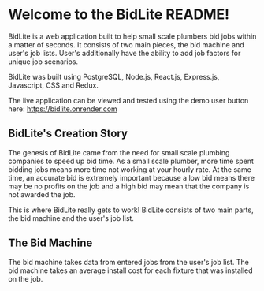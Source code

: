 # Welcome to the BidLite README!

BidLite is a web application built to help small scale plumbers bid jobs within a matter of seconds. It consists of two main pieces, the bid machine and user's job lists. User's additionally have the ability to add job factors for unique job scenarios.

BidLite was built using PostgreSQL, Node.js, React.js, Express.js, Javascript, CSS and Redux.

The live application can be viewed and tested using the demo user button here: https://bidlite.onrender.com

## BidLite's Creation Story

The genesis of BidLite came from the need for small scale plumbing companies to speed up bid time. As a small scale plumber, more time spent bidding jobs means more time not working at your hourly rate. At the same time, an accurate bid is extremely important because a low bid means there may be no profits on the job and a high bid may mean that the company is not awarded the job.

This is where BidLite really gets to work! BidLite consists of two main parts, the bid machine and the user's job list.

## The Bid Machine

The bid machine takes data from entered jobs from the user's job list. The bid machine takes an average install cost for each fixture that was installed on the job. 
